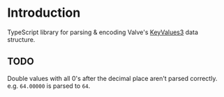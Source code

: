 # Introduction

TypeScript library for parsing & encoding Valve's [KeyValues3](https://developer.valvesoftware.com/wiki/KeyValues3) data structure.

## TODO

Double values with all 0's after the decimal place aren't parsed correctly. e.g. `64.00000` is parsed to `64`.
